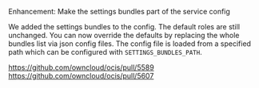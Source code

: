 Enhancement: Make the settings bundles part of the service config

We added the settings bundles to the config. The default roles are still unchanged. You can now override the defaults by replacing the whole bundles list via json config files. The config file is loaded from a specified path which can be configured with `SETTINGS_BUNDLES_PATH`.

https://github.com/owncloud/ocis/pull/5589
https://github.com/owncloud/ocis/pull/5607
